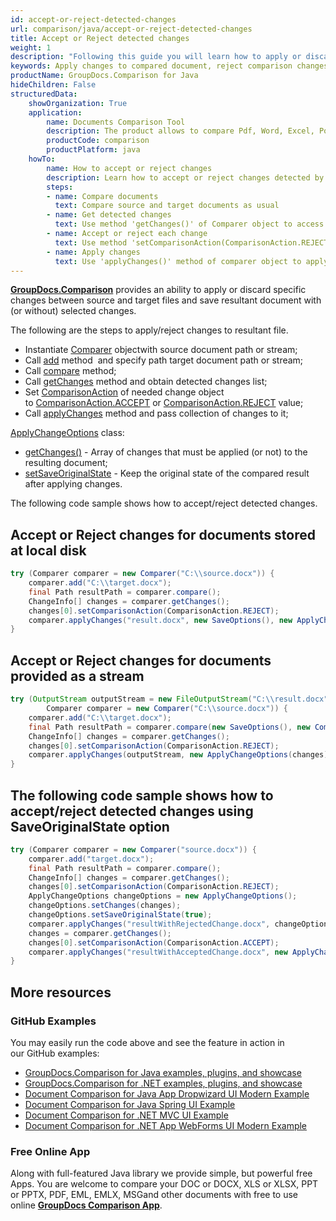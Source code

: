 ```yaml
---
id: accept-or-reject-detected-changes
url: comparison/java/accept-or-reject-detected-changes
title: Accept or Reject detected changes
weight: 1
description: "Following this guide you will learn how to apply or discard changes detected during document comparison process using GroupDocs.Comparison for Java API."
keywords: Apply changes to compared document, reject comparison changes, document comparison changes
productName: GroupDocs.Comparison for Java
hideChildren: False
structuredData:
    showOrganization: True
    application:
        name: Documents Comparison Tool
        description: The product allows to compare Pdf, Word, Excel, PowerPoint, AutoCad, Image, Code and much more file formats. Comparison API also supports accepting or rejecting changes, extracting document information and generating comparison report
        productCode: comparison
        productPlatform: java
    howTo:
        name: How to accept or reject changes
        description: Learn how to accept or reject changes detected by comparison
        steps:
        - name: Compare documents
          text: Compare source and target documents as usual
        - name: Get detected changes 
          text: Use method 'getChanges()' of Comparer object to access all detected changes
        - name: Accept or reject each change
          text: Use method 'setComparisonAction(ComparisonAction.REJECT)' to accept or reject each change
        - name: Apply changes
          text: Use 'applyChanges()' method of comparer object to apply changes
---
```

**[GroupDocs.Comparison](https://products.groupdocs.com/comparison/java)** provides an ability to apply or discard specific changes between source and target files and save resultant document with (or without) selected changes. 

The following are the steps to apply/reject changes to resultant file.

*   Instantiate [Comparer](https://apireference.groupdocs.com/comparison/java/com.groupdocs.comparison/Comparer) objectwith source document path or stream;
*   Call [add](https://apireference.groupdocs.com/comparison/java/com.groupdocs.comparison/Comparer#add(java.lang.String)) method  and specify path target document path or stream;
*   Call [compare](https://apireference.groupdocs.com/comparison/java/com.groupdocs.comparison/Comparer#compare(java.lang.String)) method;
*   Call [getChanges](https://apireference.groupdocs.com/comparison/java/com.groupdocs.comparison/Comparer#getChanges()) method and obtain detected changes list;
*   Set [ComparisonAction](https://apireference.groupdocs.com/comparison/java/com.groupdocs.comparison.result/ComparisonAction) of needed change object to [ComparisonAction.ACCEPT](https://apireference.groupdocs.com/comparison/java/com.groupdocs.comparison.result/ComparisonAction#ACCEPT) or [ComparisonAction.REJECT](https://apireference.groupdocs.com/comparison/java/com.groupdocs.comparison.result/ComparisonAction#REJECT) value;
*   Call [applyChanges](https://apireference.groupdocs.com/comparison/java/com.groupdocs.comparison/Comparer#applyChanges(java.io.OutputStream,%20com.groupdocs.comparison.options.ApplyChangeOptions)) method and pass collection of changes to it;

[ApplyChangeOptions](https://apireference.groupdocs.com/comparison/java/com.groupdocs.comparison.options/ApplyChangeOptions) class:

*   [getChanges()](https://apireference.groupdocs.com/comparison/java/com.groupdocs.comparison.options/ApplyChangeOptions#getChanges()) - Array of changes that must be applied (or not) to the resulting document;
*   [setSaveOriginalState](https://apireference.groupdocs.com/comparison/java/com.groupdocs.comparison.options/ApplyChangeOptions#setSaveOriginalState()) - Keep the original state of the compared result after applying changes.

The following code sample shows how to accept/reject detected changes.

## Accept or Reject changes for documents stored at local disk

```java
try (Comparer comparer = new Comparer("C:\\source.docx")) {
    comparer.add("C:\\target.docx");
    final Path resultPath = comparer.compare();
    ChangeInfo[] changes = comparer.getChanges();
    changes[0].setComparisonAction(ComparisonAction.REJECT);
    comparer.applyChanges("result.docx", new SaveOptions(), new ApplyChangeOptions(changes));
}
```

## Accept or Reject changes for documents provided as a stream

```java
try (OutputStream outputStream = new FileOutputStream("C:\\result.docx");
        Comparer comparer = new Comparer("C:\\source.docx")) {
    comparer.add("C:\\target.docx");
    final Path resultPath = comparer.compare(new SaveOptions(), new CompareOptions());
    ChangeInfo[] changes = comparer.getChanges();
    changes[0].setComparisonAction(ComparisonAction.REJECT);
    comparer.applyChanges(outputStream, new ApplyChangeOptions(changes));
}
```

## The following code sample shows how to accept/reject detected changes using SaveOriginalState option

```java
try (Comparer comparer = new Comparer("source.docx")) {
	comparer.add("target.docx");
    final Path resultPath = comparer.compare();
    ChangeInfo[] changes = comparer.getChanges();
    changes[0].setComparisonAction(ComparisonAction.REJECT);
    ApplyChangeOptions changeOptions = new ApplyChangeOptions();
    changeOptions.setChanges(changes);
    changeOptions.setSaveOriginalState(true);
    comparer.applyChanges("resultWithRejectedChange.docx", changeOptions);
    changes = comparer.getChanges();
    changes[0].setComparisonAction(ComparisonAction.ACCEPT);
    comparer.applyChanges("resultWithAcceptedChange.docx", new ApplyChangeOptions(changes));
}
```

## More resources
### GitHub Examples
You may easily run the code above and see the feature in action in our GitHub examples:
*   [GroupDocs.Comparison for Java examples, plugins, and showcase](https://github.com/groupdocs-comparison/GroupDocs.Comparison-for-Java)
*   [GroupDocs.Comparison for .NET examples, plugins, and showcase](https://github.com/groupdocs-comparison/GroupDocs.Comparison-for-.NET)
*   [Document Comparison for Java App Dropwizard UI Modern Example](https://github.com/groupdocs-comparison/GroupDocs.Comparison-for-Java-Dropwizard)    
*   [Document Comparison for Java Spring UI Example](https://github.com/groupdocs-comparison/GroupDocs.Comparison-for-Java-Spring)    
*   [Document Comparison for .NET MVC UI Example](https://github.com/groupdocs-comparison/GroupDocs.Comparison-for-.NET-MVC)    
*   [Document Comparison for .NET App WebForms UI Modern Example](https://github.com/groupdocs-comparison/GroupDocs.Comparison-for-.NET-WebForms)
    

### Free Online App
Along with full-featured Java library we provide simple, but powerful free Apps.
You are welcome to compare your DOC or DOCX, XLS or XLSX, PPT or PPTX, PDF, EML, EMLX, MSGand other documents with free to use online **[GroupDocs Comparison App](https://products.groupdocs.app/comparison)**.